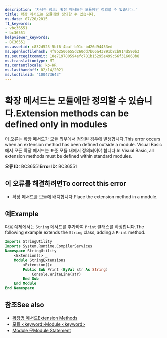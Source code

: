 ```yaml
---
description: '자세한 정보: 확장 메서드는 모듈에만 정의할 수 있습니다.'
title: 확장 메서드는 모듈에만 정의할 수 있습니다.
ms.date: 07/20/2015
f1_keywords:
- vbc36551
- bc36551
helpviewer_keywords:
- BC36551
ms.assetid: c832d523-5bf6-4baf-b91c-bd26d94453ed
ms.openlocfilehash: 4f9b2506655d260dd7b66a43891b8cb914d590b3
ms.sourcegitcommit: 10e719780594efc781b15295e499c66f316068b8
ms.translationtype: MT
ms.contentlocale: ko-KR
ms.lasthandoff: 02/14/2021
ms.locfileid: "100473643"
---
```

# <a name="extension-methods-can-be-defined-only-in-modules"></a><span data-ttu-id="324f3-103">확장 메서드는 모듈에만 정의할 수 있습니다.</span><span class="sxs-lookup"><span data-stu-id="324f3-103">Extension methods can be defined only in modules</span></span>

<span data-ttu-id="324f3-104">이 오류는 확장 메서드가 모듈 외부에서 정의된 경우에 발생합니다.</span><span class="sxs-lookup"><span data-stu-id="324f3-104">This error occurs when an extension method has been defined outside a module.</span></span> <span data-ttu-id="324f3-105">Visual Basic에서 모든 확장 메서드는 표준 모듈 내에서 정의되어야 합니다.</span><span class="sxs-lookup"><span data-stu-id="324f3-105">In Visual Basic, all extension methods must be defined within standard modules.</span></span>  
  
 <span data-ttu-id="324f3-106">**오류 ID:** BC36551</span><span class="sxs-lookup"><span data-stu-id="324f3-106">**Error ID:** BC36551</span></span>  
  
## <a name="to-correct-this-error"></a><span data-ttu-id="324f3-107">이 오류를 해결하려면</span><span class="sxs-lookup"><span data-stu-id="324f3-107">To correct this error</span></span>  
  
- <span data-ttu-id="324f3-108">확장 메서드를 모듈에 배치합니다.</span><span class="sxs-lookup"><span data-stu-id="324f3-108">Place the extension method in a module.</span></span>  
  
## <a name="example"></a><span data-ttu-id="324f3-109">예</span><span class="sxs-lookup"><span data-stu-id="324f3-109">Example</span></span>  

 <span data-ttu-id="324f3-110">다음 예제에서는 `String` 메서드를 추가하여 `Print` 클래스를 확장합니다.</span><span class="sxs-lookup"><span data-stu-id="324f3-110">The following example extends the `String` class, adding a `Print` method.</span></span>  
  
```vb  
Imports StringUtility  
Imports System.Runtime.CompilerServices  
Namespace StringUtility  
    <Extension()> _  
    Module StringExtensions  
        <Extension()> _  
        Public Sub Print (ByVal str As String)  
            Console.WriteLine(str)  
        End Sub  
    End Module  
End Namespace  
```  
  
## <a name="see-also"></a><span data-ttu-id="324f3-111">참조</span><span class="sxs-lookup"><span data-stu-id="324f3-111">See also</span></span>

- [<span data-ttu-id="324f3-112">확장명 메서드</span><span class="sxs-lookup"><span data-stu-id="324f3-112">Extension Methods</span></span>](../programming-guide/language-features/procedures/extension-methods.md)
- [<span data-ttu-id="324f3-113">모듈 \<keyword></span><span class="sxs-lookup"><span data-stu-id="324f3-113">Module \<keyword></span></span>](../language-reference/modifiers/module-keyword.md)
- [<span data-ttu-id="324f3-114">Module 문</span><span class="sxs-lookup"><span data-stu-id="324f3-114">Module Statement</span></span>](../language-reference/statements/module-statement.md)
